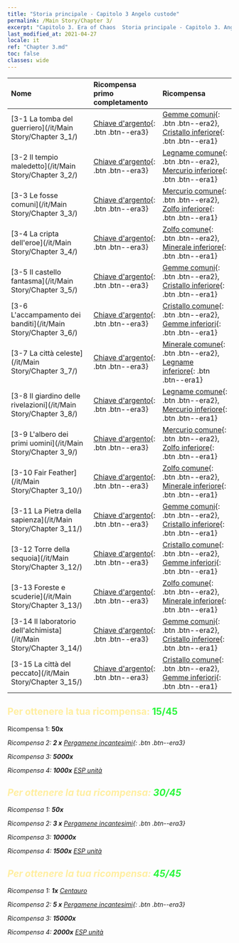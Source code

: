 ```yaml
---
title: "Storia principale - Capitolo 3 Angelo custode"
permalink: /Main Story/Chapter 3/
excerpt: "Capitolo 3. Era of Chaos  Storia principale - Capitolo 3. Angelo custode"
last_modified_at: 2021-04-27
locale: it
ref: "Chapter 3.md"
toc: false
classes: wide
---
```


  | Nome |  Ricompensa primo completamento | Ricompensa |
  |:------------|:------------|:------------| 
  | [3-1 La tomba del guerriero](/it/Main Story/Chapter 3_1/) | [Chiave d'argento](/ItemsIT/con_693/){: .btn .btn--era3} | [Gemme comuni](/ItemsIT/mat_10/){: .btn .btn--era2}, [Cristallo inferiore](/ItemsIT/mat_5/){: .btn .btn--era1} |
  | [3-2 Il tempio maledetto](/it/Main Story/Chapter 3_2/) | [Chiave d'argento](/ItemsIT/con_693/){: .btn .btn--era3} | [Legname comune](/ItemsIT/mat_7/){: .btn .btn--era2}, [Mercurio inferiore](/ItemsIT/mat_2/){: .btn .btn--era1} |
  | [3-3 Le fosse comuni](/it/Main Story/Chapter 3_3/) | [Chiave d'argento](/ItemsIT/con_693/){: .btn .btn--era3} | [Mercurio comune](/ItemsIT/mat_8/){: .btn .btn--era2}, [Zolfo inferiore](/ItemsIT/mat_3/){: .btn .btn--era1} |
  | [3-4 La cripta dell'eroe](/it/Main Story/Chapter 3_4/) | [Chiave d'argento](/ItemsIT/con_693/){: .btn .btn--era3} | [Zolfo comune](/ItemsIT/mat_9/){: .btn .btn--era2}, [Minerale inferiore](/ItemsIT/mat_1/){: .btn .btn--era1} |
  | [3-5 Il castello fantasma](/it/Main Story/Chapter 3_5/) | [Chiave d'argento](/ItemsIT/con_693/){: .btn .btn--era3} | [Gemme comuni](/ItemsIT/mat_10/){: .btn .btn--era2}, [Cristallo inferiore](/ItemsIT/mat_5/){: .btn .btn--era1} |
  | [3-6 L'accampamento dei banditi](/it/Main Story/Chapter 3_6/) | [Chiave d'argento](/ItemsIT/con_693/){: .btn .btn--era3} | [Cristallo comune](/ItemsIT/mat_11/){: .btn .btn--era2}, [Gemme inferiori](/ItemsIT/mat_4/){: .btn .btn--era1} |
  | [3-7 La città celeste](/it/Main Story/Chapter 3_7/) | [Chiave d'argento](/ItemsIT/con_693/){: .btn .btn--era3} | [Minerale comune](/ItemsIT/mat_6/){: .btn .btn--era2}, [Legname inferiore](/ItemsIT/mat_1/){: .btn .btn--era1} |
  | [3-8 Il giardino delle rivelazioni](/it/Main Story/Chapter 3_8/) | [Chiave d'argento](/ItemsIT/con_693/){: .btn .btn--era3} | [Legname comune](/ItemsIT/mat_7/){: .btn .btn--era2}, [Mercurio inferiore](/ItemsIT/mat_2/){: .btn .btn--era1} |
  | [3-9 L'albero dei primi uomini](/it/Main Story/Chapter 3_9/) | [Chiave d'argento](/ItemsIT/con_693/){: .btn .btn--era3} | [Mercurio comune](/ItemsIT/mat_8/){: .btn .btn--era2}, [Zolfo inferiore](/ItemsIT/mat_3/){: .btn .btn--era1} |
  | [3-10 Fair Feather](/it/Main Story/Chapter 3_10/) | [Chiave d'argento](/ItemsIT/con_693/){: .btn .btn--era3} | [Zolfo comune](/ItemsIT/mat_9/){: .btn .btn--era2}, [Minerale inferiore](/ItemsIT/mat_1/){: .btn .btn--era1} |
  | [3-11 La Pietra della sapienza](/it/Main Story/Chapter 3_11/) | [Chiave d'argento](/ItemsIT/con_693/){: .btn .btn--era3} | [Gemme comuni](/ItemsIT/mat_10/){: .btn .btn--era2}, [Cristallo inferiore](/ItemsIT/mat_5/){: .btn .btn--era1} |
  | [3-12 Torre della sequoia](/it/Main Story/Chapter 3_12/) | [Chiave d'argento](/ItemsIT/con_693/){: .btn .btn--era3} | [Cristallo comune](/ItemsIT/mat_11/){: .btn .btn--era2}, [Gemme inferiori](/ItemsIT/mat_4/){: .btn .btn--era1} |
  | [3-13 Foreste e scuderie](/it/Main Story/Chapter 3_13/) | [Chiave d'argento](/ItemsIT/con_693/){: .btn .btn--era3} | [Zolfo comune](/ItemsIT/mat_9/){: .btn .btn--era2}, [Minerale inferiore](/ItemsIT/mat_1/){: .btn .btn--era1} |
  | [3-14 Il laboratorio dell'alchimista](/it/Main Story/Chapter 3_14/) | [Chiave d'argento](/ItemsIT/con_693/){: .btn .btn--era3} | [Gemme comuni](/ItemsIT/mat_10/){: .btn .btn--era2}, [Cristallo inferiore](/ItemsIT/mat_5/){: .btn .btn--era1} |
  | [3-15 La città del peccato](/it/Main Story/Chapter 3_15/) | [Chiave d'argento](/ItemsIT/con_693/){: .btn .btn--era3} | [Cristallo comune](/ItemsIT/mat_11/){: .btn .btn--era2}, [Gemme inferiori](/ItemsIT/mat_4/){: .btn .btn--era1} |


## <span style="color: #ffeea0">Per ottenere la tua ricompensa: </span><span style="color: #27f73a">15/45</span>

 Ricompensa 1:  **50x** <i class="fas fa-gem"/>

 Ricompensa 2: **2 x** [Pergamene incantesimi](/ItemsIT/con_694/){: .btn .btn--era3}

 Ricompensa 3:  **5000x** <i class="fas fa-coins"/>

 Ricompensa 4:  **1000x** [ESP unità](/ItemsIT/con_902/)



## <span style="color: #ffeea0">Per ottenere la tua ricompensa: </span><span style="color: #27f73a">30/45</span>

 Ricompensa 1:  **50x** <i class="fas fa-gem"/>

 Ricompensa 2: **3 x** [Pergamene incantesimi](/ItemsIT/con_694/){: .btn .btn--era3}

 Ricompensa 3:  **10000x** <i class="fas fa-coins"/>

 Ricompensa 4:  **1500x** [ESP unità](/ItemsIT/con_902/)



## <span style="color: #ffeea0">Per ottenere la tua ricompensa: </span><span style="color: #27f73a">45/45</span>

 Ricompensa 1:  **1x** [Centauro](/it/units/Centaur/)

 Ricompensa 2: **5 x** [Pergamene incantesimi](/ItemsIT/con_694/){: .btn .btn--era3}

 Ricompensa 3:  **15000x** <i class="fas fa-coins"/>

 Ricompensa 4:  **2000x** [ESP unità](/ItemsIT/con_902/)

